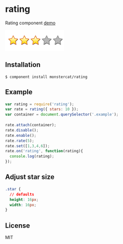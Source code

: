 
# rating

  Rating component [demo](http://monstercat.github.com/rating)

  ![Rating preview](preview.png)

## Installation

    $ component install monstercat/rating

## Example

```javascript
var rating = require('rating');
var rate = rating({ stars: 10 });
var container = document.querySelector('.example');

rate.attach(container);
rate.disable();
rate.enable();
rate.rate(5);
rate.set([1,3,4,6]);
rate.on('rating', function(rating){
  console.log(rating);
});
```

## Adjust star size

```css
.star {
  // defaults
  height: 16px;
  width: 16px;
}
```

## License

  MIT

